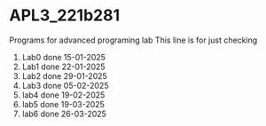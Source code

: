 # APL3_221b281
Programs for advanced programing lab
This line is for just checking 
1. Lab0 done 15-01-2025
2. Lab1 done 22-01-2025
3. Lab2 done 29-01-2025
4. Lab3 done 05-02-2025
5. lab4 done 19-02-2025
6. lab5 done 19-03-2025
7. lab6 done 26-03-2025
